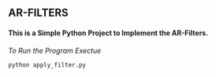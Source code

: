 ## AR-FILTERS

#### This is a Simple Python Project to Implement the AR-Filters.

_To Run the Program Exectue_
```python
python apply_filter.py
```